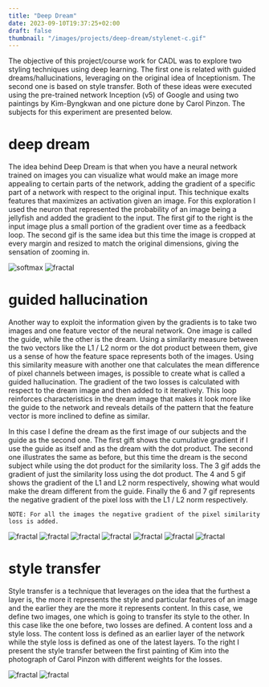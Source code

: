 ```yaml
---
title: "Deep Dream"
date: 2023-09-10T19:37:25+02:00
draft: false
thumbnail: "/images/projects/deep-dream/stylenet-c.gif"
---
```

The objective of this project/course work for CADL was to explore two styling techniques using deep learning. The first one is related with guided dreams/hallucinations, leveraging on the original idea of Inceptionism. The second one is based on style transfer. Both of these ideas were executed using the pre-trained network Inception (v5) of Google and using two paintings by Kim-Byngkwan and one picture done by Carol Pinzon. The subjects for this experiment are presented below.
<!--more-->



# deep dream

The idea behind Deep Dream is that when you have a neural network trained on images you can visualize what would make an image more appealing to certain parts of the network, adding the gradient of a specific part of a network with respect to the original input. This technique exalts features that maximizes an activation given an image. For this exploration I used the neuron that represented the probability of an image being a jellyfish and added the gradient to the input. The first gif to the right is the input image plus a small portion of the gradient over time as a feedback loop. The second gif is the same idea but this time the image is cropped at every margin and resized to match the original dimensions, giving the sensation of zooming in.

![softmax](/images/projects/deep-dream/softmax.gif "Deep Dream softmax animation showing iterative enhancement of jellyfish-like features in the input image")
![fractal](/images/projects/deep-dream/fractal.gif "Deep Dream fractal zoom animation showing recursive pattern generation with cropping and resizing")

# guided hallucination

Another way to exploit the information given by the gradients is to take two images and one feature vector of the neural network. One image is called the guide, while the other is the dream. Using a similarity measure between the two vectors like the L1  / L2 norm or the dot product between them, give us a sense of how the feature space represents both of the images. Using this similarity measure with another one that calculates the mean difference of pixel channels between images, is possible to create what is called a guided hallucination. The gradient of the two losses is calculated with respect to the dream image and then added to it iteratively. This loop reinforces characteristics in the dream image that makes it look more like the guide to the network and reveals details of the pattern that the feature vector is more inclined to define as similar.

In this case I define the dream as the first image of our subjects and the guide as the second one. The first gift shows the cumulative gradient if I use the guide as itself and as the dream with the dot product. The second one illustrates the same as before, but this time the dream is the second subject while using the dot product for the similarity loss. The 3 gif adds the gradient of just the similarity loss using the dot product. The 4 and 5 gif shows the gradient of the L1 and L2 norm respectively, showing what would make the dream different from the guide. Finally the 6 and 7 gif represents the negative gradient of the pixel loss with the L1 / L2 norm respectively.

    NOTE: For all the images the negative gradient of the pixel similarity loss is added.


![fractal](/images/projects/deep-dream/guided.gif "Guided hallucination animation using dot product similarity showing dream-guide transformation")
![fractal](/images/projects/deep-dream/guided2.gif "Guided hallucination animation with second subject as dream using dot product similarity")
![fractal](/images/projects/deep-dream/guided_dot_notv.gif "Guided hallucination animation using only dot product similarity loss without pixel loss")
![fractal](/images/projects/deep-dream/guided_l1.gif "Guided hallucination animation using L1 norm showing gradient enhancement effects")
![fractal](/images/projects/deep-dream/guided_l2.gif "Guided hallucination animation using L2 norm showing gradient enhancement effects")
![fractal](/images/projects/deep-dream/guided_l1_-fl.gif "Guided hallucination animation using negative L1 norm gradient with pixel similarity loss")
![fractal](/images/projects/deep-dream/guided_l2_-fl.gif "Guided hallucination animation using negative L2 norm gradient with pixel similarity loss")


# style transfer

Style transfer is a technique that leverages on the idea that the furthest a layer is, the more it represents the style and particular features of an image and the earlier they are the more it represents content. In this case, we define two images, one which is going to transfer its style to the other. In this case like the one before, two losses are defined. A content loss and a style loss. The content loss is defined as an earlier layer of the network while the style loss is defined as one of the latest layers. To the right I present the style transfer between the first painting of Kim into the photograph of Carol Pinzon with different weights for the losses.

![fractal](/images/projects/deep-dream/stylenet.gif "Style transfer animation showing Kim's painting style being applied to Carol Pinzon's photograph")
![fractal](/images/projects/deep-dream/stylenet-c.gif "Style transfer animation with different loss weights showing artistic style transformation progression")


